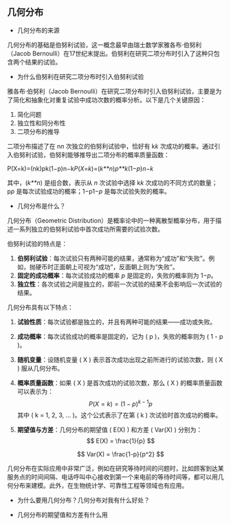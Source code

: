 ## 几何分布

- 几何分布的来源

几何分布的基础是伯努利试验，这一概念最早由瑞士数学家雅各布·伯努利（Jacob Bernoulli）在17世纪末提出。伯努利在研究二项分布时引入了这种只包含两个结果的试验。

- 为什么伯努利在研究二项分布时引入伯努利试验

雅各布·伯努利（Jacob Bernoulli）在研究二项分布时引入伯努利试验，主要是为了简化和抽象化对重复试验中成功次数的概率分析。以下是几个关键原因：

1. 简化问题
2. 独立性和同分布性
3. 二项分布的推导

二项分布描述了在 n*n* 次独立的伯努利试验中，恰好有 k*k* 次成功的概率。通过引入伯努利试验，伯努利能够推导出二项分布的概率质量函数：

P(X=k)=(nk)pk(1−p)n−k*P*(*X*=*k*)=(*k**n*)*p**k*(1−*p*)*n*−*k*

其中，(*k**n*) 是组合数，表示从 *n* 次试验中选择 k*k* 次成功的不同方式的数量；p*p* 是每次试验成功的概率；1−p1−*p* 是每次试验失败的概率。



- 几何分布是什么？

几何分布（Geometric Distribution）是概率论中的一种离散型概率分布，用于描述一系列独立的伯努利试验中首次成功所需要的试验次数。

伯努利试验的特点是：

1. **伯努利试验**：每次试验只有两种可能的结果，通常称为“成功”和“失败”。例如，抛硬币时正面朝上可视为“成功”，反面朝上则为“失败”。
2. **固定的成功概率**：每次试验成功的概率 *p* 是固定的，失败的概率则为 1−*p*。
3. **独立性**：各次试验之间是独立的，即前一次试验的结果不会影响后一次试验的结果。

几何分布具有以下特点：

1. **试验性质**：每次试验都是独立的，并且有两种可能的结果——成功或失败。
2. **成功概率**：每次试验成功的概率是固定的，记为 \( p \)，失败的概率则为 \( 1 - p \)。
3. **随机变量**：设随机变量 \( X \) 表示首次成功出现之前所进行的试验次数，则 \( X \) 服从几何分布。
4. **概率质量函数**：如果 \( X \) 是首次成功的试验次数，那么 \( X \) 的概率质量函数可以表示为：
   $$
   P(X = k) = (1-p)^{k-1}p
   $$
   其中 \( k = 1, 2, 3, ... \)。这个公式表示了在第 \( k \) 次试验时首次成功的概率。
5. **期望值与方差**：几何分布的期望值 \( E(X) \) 和方差 \( Var(X) \) 分别为：
   $$
   E(X) = \frac{1}{p}
   $$
   
   $$
   Var(X) = \frac{1-p}{p^2}
   $$
   

几何分布在实际应用中非常广泛，例如在研究等待时间的问题时，比如顾客到达某服务点的时间间隔、电话呼叫中心接收到第一个来电前的等待时间等，都可以用几何分布来建模。此外，在生物统计学、可靠性工程等领域也有应用。

- 为什么要用几何分布？几何分布对我有什么好处？

- 几何分布的期望值和方差有什么用

